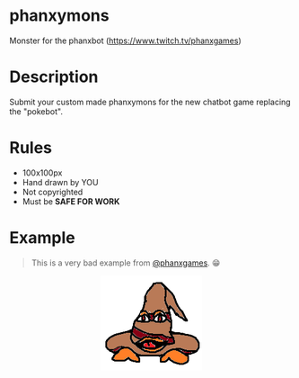 # phanxymons
Monster for the phanxbot (https://www.twitch.tv/phanxgames)

# Description
Submit your custom made phanxymons for the new chatbot game replacing the "pokebot".

# Rules
* 100x100px
* Hand drawn by YOU
* Not copyrighted
* Must be **SAFE FOR WORK**

# Example 
> This is a very bad example from [@phanxgames](https://github.com/phanxgames). :grin:

<p align="center">
  <img src="https://github.com/ridaamirini/phanxmons/blob/master/draft.png">
</p>
